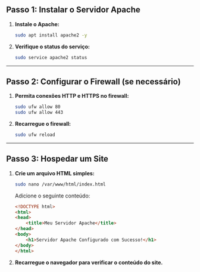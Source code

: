 
## Passo 1: Instalar o Servidor Apache

1. **Instale o Apache:**
   ```bash
   sudo apt install apache2 -y
   ```

2. **Verifique o status do serviço:**
   ```bash
   sudo service apache2 status
   ```

---


## Passo 2: Configurar o Firewall (se necessário)
1. **Permita conexões HTTP e HTTPS no firewall:**
   ```bash
   sudo ufw allow 80
   sudo ufw allow 443
   ```

2. **Recarregue o firewall:**
   ```bash
   sudo ufw reload
   ```

---


## Passo 3: Hospedar um Site
1. **Crie um arquivo HTML simples:**
   ```bash
   sudo nano /var/www/html/index.html
   ```
   Adicione o seguinte conteúdo:
   ```html
   <!DOCTYPE html>
   <html>
   <head>
       <title>Meu Servidor Apache</title>
   </head>
   <body>
       <h1>Servidor Apache Configurado com Sucesso!</h1>
   </body>
   </html>
   ```

3. **Recarregue o navegador para verificar o conteúdo do site.**
